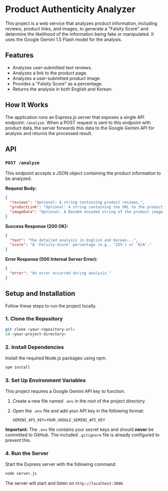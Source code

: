# Product Authenticity Analyzer

This project is a web service that analyzes product information, including reviews, product links, and images, to generate a "Falsity Score" and determine the likelihood of the information being fake or manipulated. It uses the Google Gemini 1.5 Flash model for the analysis.

## Features

- Analyzes user-submitted text reviews.
- Analyzes a link to the product page.
- Analyzes a user-submitted product image.
- Provides a "Falsity Score" as a percentage.
- Returns the analysis in both English and Korean.

## How It Works

The application runs an Express.js server that exposes a single API endpoint: `/analyze`. When a POST request is sent to this endpoint with product data, the server forwards this data to the Google Gemini API for analysis and returns the processed result.

## API

### `POST /analyze`

This endpoint accepts a JSON object containing the product information to be analyzed.

**Request Body:**

```json
{
  "reviews": "Optional: A string containing product reviews.",
  "productLink": "Optional: A string containing the URL to the product.",
  "imageData": "Optional: A Base64 encoded string of the product image."
}
```

**Success Response (200 OK):**

```json
{
  "text": "The detailed analysis in English and Korean...",
  "score": "A 'Falsity-Score' percentage (e.g., '25%') or 'N/A'."
}
```

**Error Response (500 Internal Server Error):**

```json
{
  "error": "An error occurred during analysis."
}
```

## Setup and Installation

Follow these steps to run the project locally.

### 1. Clone the Repository

```bash
git clone <your-repository-url>
cd <your-project-directory>
```

### 2. Install Dependencies

Install the required Node.js packages using npm.

```bash
npm install
```

### 3. Set Up Environment Variables

This project requires a Google Gemini API key to function.

1.  Create a new file named `.env` in the root of the project directory.
2.  Open the `.env` file and add your API key in the following format:

    ```
    GEMINI_API_KEY=YOUR_GOOGLE_GEMINI_API_KEY
    ```

**Important:** The `.env` file contains your secret keys and should **never** be committed to GitHub. The included `.gitignore` file is already configured to prevent this.

### 4. Run the Server

Start the Express server with the following command:

```bash
node server.js
```

The server will start and listen on `http://localhost:3000`.
